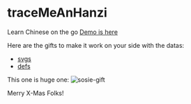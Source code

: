 # traceMeAnHanzi
Learn Chinese on the go 
[Demo is here](http://all-informatic.mediapromo.be/contribs/traceMeAnHanzi/index.html) 

Here are the gifts to make it work on your side with the datas:
* [svgs](http://sosie.sos-productions.com/gift/defs.zip)
* [defs](http://sosie.sos-productions.com/gift/svgs.zip)

This one is huge one:
![sosie-gift](https://user-images.githubusercontent.com/70700670/147259887-4ad2984c-0ef0-4e8c-b041-d68432f756a5.png)

Merry X-Mas Folks!
